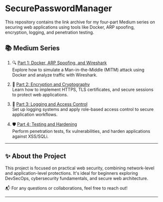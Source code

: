 # SecurePasswordManager

This repository contains the link archive for my four-part Medium series on securing web applications using tools like Docker, ARP spoofing, encryption, logging, and penetration testing.

## 📚 Medium Series

1. 🔍 [Part 1: Docker, ARP Spoofing, and Wireshark](https://medium.com/@rbm141101/securing-web-applications-a-hands-on-exploration-with-docker-arp-spoofing-and-wireshark-fbd1b77959e6)  
   Explore how to simulate a Man-in-the-Middle (MITM) attack using Docker and analyze traffic with Wireshark.

2. 🔐 [Part 2: Encryption and Cryptography](https://medium.com/@rbm141101/securing-web-applications-part-2-encryption-and-cryptography-7513f8217738)  
   Learn how to implement HTTPS, TLS certificates, and secure sessions to protect web applications.

3. 🧾 [Part 3: Logging and Access Control](https://medium.com/@rbm141101/securing-web-applications-part-3-logging-and-access-control-f2049f2cd0a5)  
   Set up logging systems and apply role-based access control to secure application workflows.

4. 🛡️ [Part 4: Testing and Hardening](https://medium.com/@rbm141101/securing-web-applications-part-4-testing-and-hardening-42181863dfa4)  
   Perform penetration tests, fix vulnerabilities, and harden applications against XSS/SQLi.

---

## ✨ About the Project

This project is focused on practical web security, combining network-level and application-level protections. It's ideal for beginners exploring DevSecOps, cybersecurity fundamentals, and secure web architecture.

📬 For any questions or collaborations, feel free to reach out!

---

